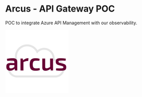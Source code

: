 # Arcus - API Gateway POC

POC to integrate Azure API Management with our observability.

![Arcus](https://raw.githubusercontent.com/arcus-azure/arcus/master/media/arcus.png)